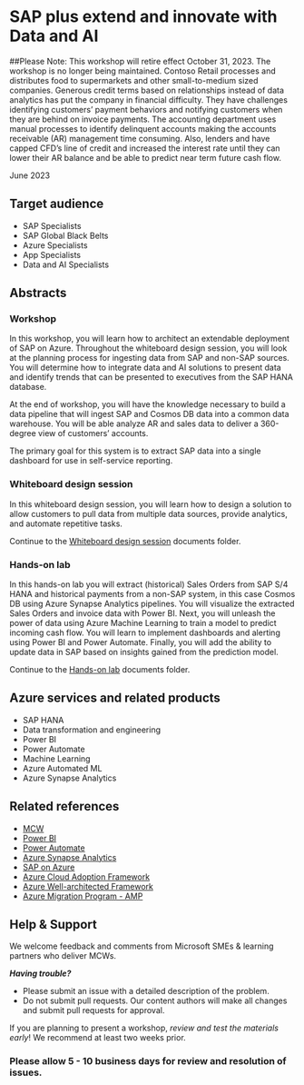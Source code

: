 # SAP plus extend and innovate with Data and AI

##Please Note: This workshop will retire effect October 31, 2023. The workshop is no longer being maintained. Contoso Retail processes and distributes food to supermarkets and other small-to-medium sized companies.  Generous credit terms based on relationships instead of data analytics has put the company in financial difficulty.  They have challenges identifying customers’ payment behaviors and notifying customers when they are behind on invoice payments.  The accounting department uses manual processes to identify delinquent accounts making the accounts receivable (AR) management time consuming.  Also, lenders and have capped CFD’s line of credit and increased the interest rate until they can lower their AR balance and be able to predict near term future cash flow.

June 2023

## Target audience
- SAP Specialists
- SAP Global Black Belts
- Azure Specialists
- App Specialists
- Data and AI Specialists

## Abstracts

### Workshop

In this workshop, you will learn how to architect an extendable deployment of SAP on Azure. Throughout the whiteboard design session, you will look at the planning process for ingesting data from SAP and non-SAP sources. You will determine how to integrate data and AI solutions to present data and identify trends that can be presented to executives from the SAP HANA database.

At the end of workshop, you will have the knowledge necessary to build a data pipeline that will ingest SAP and Cosmos DB data into a common data warehouse. You will be able analyze AR and sales data to deliver a 360-degree view of customers’ accounts.

The primary goal for this system is to extract SAP data into a single dashboard for use in self-service reporting.

### Whiteboard design session

In this whiteboard design session, you will learn how to design a solution to allow customers to pull data from multiple data sources, provide analytics, and automate repetitive tasks.

Continue to the [Whiteboard design session](https://github.com/microsoft/MCW-SAP-plus-extend-and-innovate-with-Data-and-AI/tree/main/Whiteboard%20design%20session) documents folder.

### Hands-on lab

In this hands-on lab you will extract (historical) Sales Orders from SAP S/4 HANA and historical payments from a non-SAP system, in this case Cosmos DB using Azure Synapse Analytics pipelines. You will visualize the extracted Sales Orders and invoice data with Power BI. Next, you will unleash the power of data using Azure Machine Learning to train a model to predict incoming cash flow. You will learn to implement dashboards and alerting using Power BI and Power Automate. Finally, you will add the ability to update data in SAP based on insights gained from the prediction model.

Continue to the [Hands-on lab](https://github.com/microsoft/MCW-SAP-plus-extend-and-innovate-with-Data-and-AI/tree/main/Hands-on%20lab) documents folder.

## Azure services and related products

- SAP HANA
- Data transformation and engineering
- Power BI
- Power Automate
- Machine Learning
- Azure Automated ML
- Azure Synapse Analytics

## Related references
- [MCW](https://microsoftcloudworkshop.com/)
- [Power BI](https://powerbi.microsoft.com/)
- [Power Automate](https://powerautomate.microsoft.com/)
- [Azure Synapse Analytics](https://azure.microsoft.com/services/synapse-analytics/)
- [SAP on Azure](https://azure.microsoft.com/en-us/solutions/sap/azure-solutions/)
- [Azure Cloud Adoption Framework](https://docs.microsoft.com/en-us/azure/cloud-adoption-framework/)
- [Azure Well-architected Framework](https://docs.microsoft.com/en-us/azure/architecture/framework/)
- [Azure Migration Program - AMP](https://www.microsoft.com/azure/partners/amp)

## Help & Support

We welcome feedback and comments from Microsoft SMEs & learning partners who deliver MCWs.  

***Having trouble?***
- Please submit an issue with a detailed description of the problem.
- Do not submit pull requests. Our content authors will make all changes and submit pull requests for approval.  

If you are planning to present a workshop, *review and test the materials early*! We recommend at least two weeks prior.

### Please allow 5 - 10 business days for review and resolution of issues.
